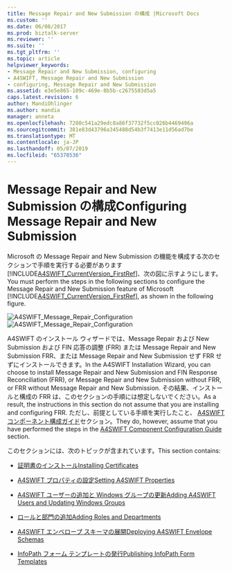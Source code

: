 ```yaml
---
title: Message Repair and New Submission の構成 |Microsoft Docs
ms.custom: ''
ms.date: 06/08/2017
ms.prod: biztalk-server
ms.reviewer: ''
ms.suite: ''
ms.tgt_pltfrm: ''
ms.topic: article
helpviewer_keywords:
- Message Repair and New Submission, configuring
- A4SWIFT, Message Repair and New Submission
- configuring, Message Repair and New Submission
ms.assetid: e3e5e865-109c-469e-8b5b-c2675583d5a5
caps.latest.revision: 6
author: MandiOhlinger
ms.author: mandia
manager: anneta
ms.openlocfilehash: 7280c541a29edc8a86f37732f5cc026b4469496a
ms.sourcegitcommit: 381e83d43796a345488d54b3f7413e11d56ad7be
ms.translationtype: MT
ms.contentlocale: ja-JP
ms.lasthandoff: 05/07/2019
ms.locfileid: "65378536"
---
```

# <a name="configuring-message-repair-and-new-submission"></a><span data-ttu-id="dfd8a-102">Message Repair and New Submission の構成</span><span class="sxs-lookup"><span data-stu-id="dfd8a-102">Configuring Message Repair and New Submission</span></span>
<span data-ttu-id="dfd8a-103">Microsoft の Message Repair and New Submission の機能を構成する次のセクションで手順を実行する必要があります[!INCLUDE[A4SWIFT_CurrentVersion_FirstRef](../../includes/a4swift-currentversion-firstref-md.md)]、次の図に示すようにします。</span><span class="sxs-lookup"><span data-stu-id="dfd8a-103">You must perform the steps in the following sections to configure the Message Repair and New Submission feature of Microsoft [!INCLUDE[A4SWIFT_CurrentVersion_FirstRef](../../includes/a4swift-currentversion-firstref-md.md)], as shown in the following figure.</span></span>  
  
 <span data-ttu-id="dfd8a-104">![](../../adapters-and-accelerators/accelerator-swift/media/a4swift-message-repair-configuration.gif "A4SWIFT_Message_Repair_Configuration")</span><span class="sxs-lookup"><span data-stu-id="dfd8a-104">![](../../adapters-and-accelerators/accelerator-swift/media/a4swift-message-repair-configuration.gif "A4SWIFT_Message_Repair_Configuration")</span></span>  
  
 <span data-ttu-id="dfd8a-105">A4SWIFT のインストール ウィザードでは、Message Repair および New Submission および FIN 応答の調整 (FRR) または Message Repair and New Submission FRR、または Message Repair and New Submission せず FRR せずにインストールできます。</span><span class="sxs-lookup"><span data-stu-id="dfd8a-105">In the A4SWIFT Installation Wizard, you can choose to install Message Repair and New Submission and FIN Response Reconciliation (FRR), or Message Repair and New Submission without FRR, or FRR without Message Repair and New Submission.</span></span> <span data-ttu-id="dfd8a-106">その結果、インストールと構成の FRR は、このセクションの手順には想定しないでください。</span><span class="sxs-lookup"><span data-stu-id="dfd8a-106">As a result, the instructions in this section do not assume that you are installing and configuring FRR.</span></span> <span data-ttu-id="dfd8a-107">ただし、前提としている手順を実行したこと、 [A4SWIFT コンポーネント構成ガイド](../../adapters-and-accelerators/accelerator-swift/a4swift-component-configuration-guide.md)セクション。</span><span class="sxs-lookup"><span data-stu-id="dfd8a-107">They do, however, assume that you have performed the steps in the [A4SWIFT Component Configuration Guide](../../adapters-and-accelerators/accelerator-swift/a4swift-component-configuration-guide.md) section.</span></span>  
  
 <span data-ttu-id="dfd8a-108">このセクションには、次のトピックが含まれています。</span><span class="sxs-lookup"><span data-stu-id="dfd8a-108">This section contains:</span></span>  
  
-   [<span data-ttu-id="dfd8a-109">証明書のインストール</span><span class="sxs-lookup"><span data-stu-id="dfd8a-109">Installing Certificates</span></span>](../../adapters-and-accelerators/accelerator-swift/installing-certificates.md)  
  
-   [<span data-ttu-id="dfd8a-110">A4SWIFT プロパティの設定</span><span class="sxs-lookup"><span data-stu-id="dfd8a-110">Setting A4SWIFT Properties</span></span>](../../adapters-and-accelerators/accelerator-swift/setting-a4swift-properties.md)  
  
-   [<span data-ttu-id="dfd8a-111">A4SWIFT ユーザーの追加と Windows グループの更新</span><span class="sxs-lookup"><span data-stu-id="dfd8a-111">Adding A4SWIFT Users and Updating Windows Groups</span></span>](../../adapters-and-accelerators/accelerator-swift/adding-a4swift-users-and-updating-windows-groups.md)  
  
-   [<span data-ttu-id="dfd8a-112">ロールと部門の追加</span><span class="sxs-lookup"><span data-stu-id="dfd8a-112">Adding Roles and Departments</span></span>](../../adapters-and-accelerators/accelerator-swift/adding-roles-and-departments.md)  
  
-   [<span data-ttu-id="dfd8a-113">A4SWIFT エンベロープ スキーマの展開</span><span class="sxs-lookup"><span data-stu-id="dfd8a-113">Deploying A4SWIFT Envelope Schemas</span></span>](../../adapters-and-accelerators/accelerator-swift/deploying-a4swift-envelope-schemas.md)  
  
-   [<span data-ttu-id="dfd8a-114">InfoPath フォーム テンプレートの発行</span><span class="sxs-lookup"><span data-stu-id="dfd8a-114">Publishing InfoPath Form Templates</span></span>](http://msdn.microsoft.com/2947e1ad-8c44-4cdb-bbde-7683e186b41b)